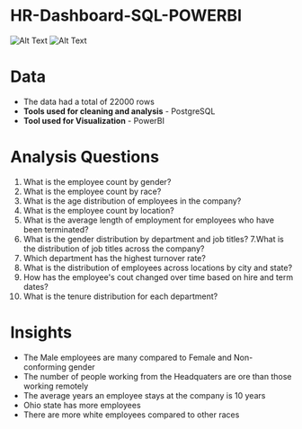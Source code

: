 # HR-Dashboard-SQL-POWERBI
![Alt Text](https://github.com/Ambogo2/HR-Dashboard-SQL-POWERBI/blob/main/hr.png)
![Alt Text](https://github.com/Ambogo2/HR-Dashboard-SQL-POWERBI/blob/main/hr2.png)

# Data
* The data had a total of 22000 rows
* **Tools used for cleaning and analysis** - PostgreSQL
* **Tool used for Visualization** - PowerBI

# Analysis Questions
1. What is the employee count by gender?
2. What is the employee count by race?
3. What is the age distribution of employees in the company?
4. What is the employee count by location?
5. What is the average length of employment for employees who have been terminated?
6. What is the gender distribution by department and job titles?
7.What is the distribution of job titles across the company?
8. Which department has the highest turnover rate?
9. What is the distribution of employees across locations by city and state?
10. How has the employee's cout changed over time based on hire and term dates?
11. What is the tenure distribution for each department?

# Insights
* The Male employees are  many compared to Female and Non-conforming gender
* The number of people working from the Headquaters are ore than those working remotely
* The average years an employee stays at the company is 10 years
* Ohio state has more employees
* There are more white employees compared to other races
  


  
